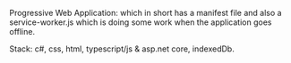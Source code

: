 Progressive Web Application: which in short has a manifest file and also a service-worker.js which is doing some work when the application goes offline.

Stack:  c#, css, html, typescript/js & asp.net core, indexedDb.
